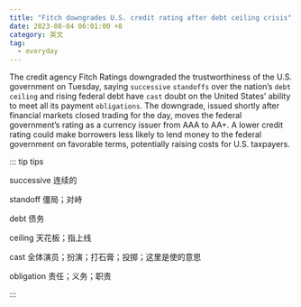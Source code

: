 ```yaml
---
title: "Fitch downgrades U.S. credit rating after debt ceiling crisis"
date: 2023-08-04 06:01:00 +8
category: 英文
tag:
  - everyday
---
```


The credit agency Fitch Ratings downgraded the trustworthiness of the U.S. government on Tuesday, saying `successive` `standoffs` over the nation’s `debt` `ceiling` and rising federal debt have `cast` doubt on the United States’ ability to meet all its payment `obligations`. The downgrade, issued shortly after financial markets closed trading for the day, moves the federal government’s rating as a currency issuer from AAA to AA+. A lower credit rating could make borrowers less likely to lend money to the federal government on favorable terms, potentially raising costs for U.S. taxpayers.

::: tip tips

successive 连续的

standoff 僵局；对峙

debt 债务

ceiling 天花板；指上线

cast 全体演员；扮演；打石膏；投掷；这里是使的意思

obligation 责任；义务；职责

:::
